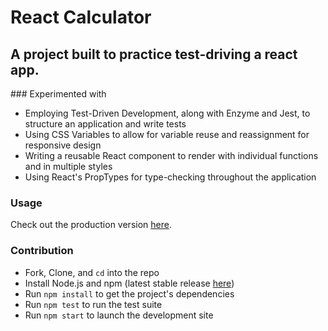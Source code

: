 # React Calculator

## A project built to practice test-driving a react app.

### Experimented with
- Employing Test-Driven Development, along with Enzyme and Jest, to structure an application and write tests
- Using CSS Variables to allow for variable reuse and reassignment for responsive design
- Writing a reusable React component to render with individual functions and in multiple styles
- Using React's PropTypes for type-checking throughout the application

### Usage
Check out the production version [here](soft-hand.surge.sh).

### Contribution
- Fork, Clone, and `cd` into the repo
- Install Node.js and npm (latest stable release [here](https://nodejs.org/en/download/))
- Run `npm install` to get the project's dependencies
- Run `npm test` to run the test suite
- Run `npm start` to launch the development site